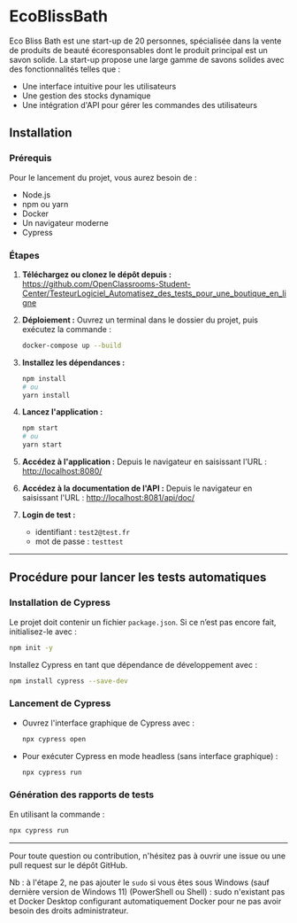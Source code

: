 # EcoBlissBath

Eco Bliss Bath est une start-up de 20 personnes, spécialisée dans la vente de produits de beauté écoresponsables dont le produit principal est un savon solide. La start-up propose une large gamme de savons solides avec des fonctionnalités telles que :

- Une interface intuitive pour les utilisateurs
- Une gestion des stocks dynamique
- Une intégration d'API pour gérer les commandes des utilisateurs

## Installation

### Prérequis
Pour le lancement du projet, vous aurez besoin de :
- Node.js
- npm ou yarn
- Docker
- Un navigateur moderne
- Cypress

### Étapes

1. **Téléchargez ou clonez le dépôt depuis :**
   https://github.com/OpenClassrooms-Student-Center/TesteurLogiciel_Automatisez_des_tests_pour_une_boutique_en_ligne

2. **Déploiement :**
   Ouvrez un terminal dans le dossier du projet, puis exécutez la commande :
   ```sh
   docker-compose up --build
   ```

3. **Installez les dépendances :**
   ```sh
   npm install
   # ou
   yarn install
   ```

4. **Lancez l'application :**
   ```sh
   npm start
   # ou
   yarn start
   ```

5. **Accédez à l'application :**
   Depuis le navigateur en saisissant l'URL :
   [http://localhost:8080/](http://localhost:8080/)

6. **Accédez à la documentation de l'API :**
   Depuis le navigateur en saisissant l'URL :
   [http://localhost:8081/api/doc/](http://localhost:8081/api/doc/)

7. **Login de test :**
   - identifiant : `test2@test.fr`
   - mot de passe : `testtest`

---

## Procédure pour lancer les tests automatiques

### Installation de Cypress

Le projet doit contenir un fichier `package.json`. Si ce n’est pas encore fait, initialisez-le avec :
```sh
npm init -y
```
Installez Cypress en tant que dépendance de développement avec :
```sh
npm install cypress --save-dev
```

### Lancement de Cypress

- Ouvrez l'interface graphique de Cypress avec :
  ```sh
  npx cypress open
  ```
- Pour exécuter Cypress en mode headless (sans interface graphique) :
  ```sh
  npx cypress run
  ```

### Génération des rapports de tests

En utilisant la commande :
```sh
npx cypress run
```

---

Pour toute question ou contribution, n'hésitez pas à ouvrir une issue ou une pull request sur le dépôt GitHub.

Nb : à l'étape 2, ne pas ajouter le `sudo` si vous êtes sous Windows (sauf dernière version de Windows 11) (PowerShell ou Shell) : sudo n'existant pas et Docker Desktop configurant automatiquement Docker pour ne pas avoir besoin des droits administrateur.